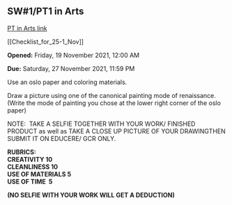 ## SW#1/PT1 in Arts

[PT in Arts link](https://letrancalamba.educere.com.ph/mod/assign/view.php?id=18262)

[[Checklist_for_25-1_Nov]]

**Opened:** Friday, 19 November 2021, 12:00 AM

**Due:** Saturday, 27 November 2021, 11:59 PM

Use an oslo paper and coloring materials.    
  
Draw a picture using one of the canonical painting mode of renaissance. (Write the mode of painting you chose at the lower right corner of the oslo paper)  
  
  
NOTE:  TAKE A SELFIE TOGETHER WITH YOUR WORK/ FINISHED PRODUCT as well as TAKE A CLOSE UP PICTURE OF YOUR DRAWINGTHEN SUBMIT IT ON EDUCERE/ GCR ONLY.    
  
  
  
**RUBRICS:**  
**CREATIVITY 10**  
**CLEANLINESS 10**   
**USE OF MATERIALS 5**  
**USE OF TIME  5**  
  
  
**(NO SELFIE WITH YOUR WORK WILL GET A DEDUCTION)**